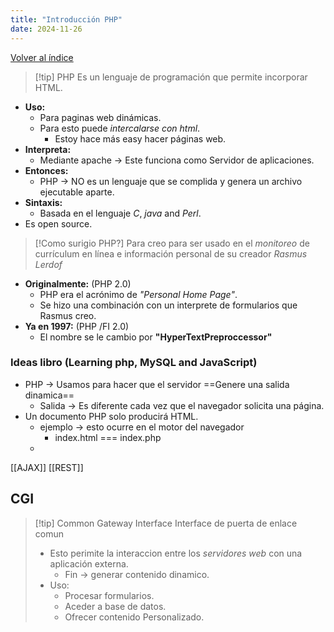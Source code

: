 ```yaml
---
title: "Introducción PHP"
date: 2024-11-26
---
```

[Volver al índice](../index.md)

>[!tip] PHP
>Es un lenguaje de programación que permite incorporar HTML.

- **Uso:**
	- Para paginas web dinámicas.
	- Para esto puede *intercalarse con html*.
		- Estoy hace más easy hacer páginas web.
- **Interpreta:**
	- Mediante apache -> Este funciona como Servidor de aplicaciones.
- **Entonces:**
	- PHP -> NO es  un lenguaje que se complida y genera un archivo ejecutable aparte.
- **Sintaxis:**
	- Basada en el lenguaje *C*, *java* and *Perl*.
- Es open source.

>[!Como surigio PHP?]
>Para creo para ser usado en el *monitoreo* de currículum en línea e información personal de su creador *Rasmus Lerdof*

- **Originalmente:** (PHP 2.0)
	- PHP era el acrónimo de *"Personal Home Page"*.
	- Se hizo una combinación con un interprete de formularios que Rasmus creo.
- **Ya en 1997:** (PHP /FI 2.0)
	- El nombre se le cambio por **"HyperTextPreproccessor"**
### Ideas libro (Learning php, MySQL and JavaScript)
- PHP -> Usamos para hacer que el servidor ==Genere una salida dinamica== 
	- Salida -> Es diferente cada vez que el navegador solicita una página. 
- Un documento PHP solo producirá HTML.
	- ejemplo -> esto ocurre en el motor del navegador
		- index.html === index.php
	- 

[[AJAX]]
[[REST]]

## CGI

>[!tip] Common Gateway Interface
>Interface de puerta de enlace comun
>- Esto perimite la interaccion entre los *servidores web* con una aplicación externa.
>	- Fin -> generar contenido dinamico.
>- Uso:
>	- Procesar formularios.
>	- Aceder a base de datos.
>	- Ofrecer contenido Personalizado.
